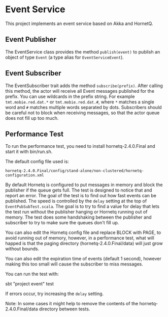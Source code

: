 Event Service
=============

This project implements an event service based on Akka and HornetQ.

Event Publisher
---------------

The EventService class provides the method `publish(event)` to publish an object of type `Event` 
(a type alias for `EventServiceEvent`).

Event Subscriber
----------------

The EventSubscriber trait adds the method `subscribe(prefix)`. After calling this method, the actor
will receive all Event messages published for the prefix. You can use wildcards in the prefix string.
For example `tmt.mobie.red.dat.*` or `tmt.mobie.red.dat.#`, where `*` matches a single word and `#` matches
multiple words separated by dots. Subscribers should be careful not to block when receiving messages,
so that the actor queue does not fill up too much.

Performance Test
----------------

To run the performance test, you need to install hornetq-2.4.0.Final and start it with bin/run.sh.

The default config file used is:

    hornetq-2.4.0.Final/config/stand-alone/non-clustered/hornetq-configuration.xml
    
By default Hornetq is configured to put messages in memory and block the publisher if the queue gets full.
The test is designed to notice that and report an error. The goal of the test is to find out
how fast events can be published. The speed is controlled by the `delay` setting at the top
of `EventPubSubTest.scala`. The goal is to try to find a value for delay that lets the test 
run without the publisher hanging or Hornetq running out of memory. The test does some handshaking
between the publisher and subscriber to try to make sure the queues don't fill up.

You can also edit the Hornetq config file and replace BLOCK with PAGE, to avoid running out
of memory, however, in a performance test, what will happed is that the paging directory 
(hornetq-2.4.0.Final/data) will just grow without bounds.

You can also edit the expiration time of events (default 1 second), however making this too
small will cause the subscriber to miss messages.

You can run the test with:

  sbt "project event" test

If errors occur, try increasing the `delay` setting.

Note: In some cases it might help to remove the contents of the hornetq-2.4.0.Final/data directory
between tests.
